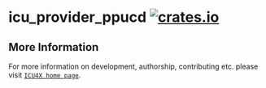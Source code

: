 # icu_provider_ppucd [![crates.io](http://meritbadge.herokuapp.com/icu_provider_ppucd)](https://crates.io/crates/icu_provider_ppucd)



## More Information

For more information on development, authorship, contributing etc. please visit [`ICU4X home page`](https://github.com/unicode-org/icu4x).
